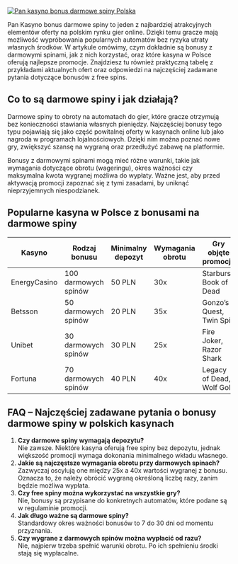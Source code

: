 [![Pan kasyno bonus darmowe spiny Polska](https://123-caf.pages.dev/gitsignup.png)](https://vrmoo.ru/Bt82HjjY)

<p>Pan Kasyno bonus darmowe spiny to jeden z najbardziej atrakcyjnych elementów oferty na polskim rynku gier online. Dzięki temu gracze mają możliwość wypróbowania popularnych automatów bez ryzyka utraty własnych środków. W artykule omówimy, czym dokładnie są bonusy z darmowymi spinami, jak z nich korzystać, oraz które kasyna w Polsce oferują najlepsze promocje. Znajdziesz tu również praktyczną tabelę z przykładami aktualnych ofert oraz odpowiedzi na najczęściej zadawane pytania dotyczące bonusów z free spins.</p>  <h2>Co to są darmowe spiny i jak działają?</h2> <p>Darmowe spiny to obroty na automatach do gier, które gracze otrzymują bez konieczności stawiania własnych pieniędzy. Najczęściej bonusy tego typu pojawiają się jako część powitalnej oferty w kasynach online lub jako nagroda w programach lojalnościowych. Dzięki nim można poznać nowe gry, zwiększyć szansę na wygraną oraz przedłużyć zabawę na platformie.</p> <p>Bonusy z darmowymi spinami mogą mieć różne warunki, takie jak wymagania dotyczące obrotu (wageringu), okres ważności czy maksymalna kwota wygranej możliwa do wypłaty. Ważne jest, aby przed aktywacją promocji zapoznać się z tymi zasadami, by uniknąć nieprzyjemnych niespodzianek.</p>  <h2>Popularne kasyna w Polsce z bonusami na darmowe spiny</h2> <table>   <thead>     <tr>       <th>Kasyno</th>       <th>Rodzaj bonusu</th>       <th>Minimalny depozyt</th>       <th>Wymagania obrotu</th>       <th>Gry objęte promocją</th>     </tr>   </thead>   <tbody>     <tr>       <td>EnergyCasino</td>       <td>100 darmowych spinów</td>       <td>50 PLN</td>       <td>30x</td>       <td>Starburst, Book of Dead</td>     </tr>     <tr>       <td>Betsson</td>       <td>50 darmowych spinów</td>       <td>20 PLN</td>       <td>35x</td>       <td>Gonzo’s Quest, Twin Spin</td>     </tr>     <tr>       <td>Unibet</td>       <td>30 darmowych spinów</td>       <td>30 PLN</td>       <td>25x</td>       <td>Fire Joker, Razor Shark</td>     </tr>     <tr>       <td>Fortuna</td>       <td>70 darmowych spinów</td>       <td>40 PLN</td>       <td>40x</td>       <td>Legacy of Dead, Wolf Gold</td>     </tr>   </tbody> </table>  <h2>FAQ – Najczęściej zadawane pytania o bonusy darmowe spiny w polskich kasynach</h2> <ol>   <li><strong>Czy darmowe spiny wymagają depozytu?</strong><br>Nie zawsze. Niektóre kasyna oferują free spiny bez depozytu, jednak większość promocji wymaga dokonania minimalnego wkładu własnego.</li>   <li><strong>Jakie są najczęstsze wymagania obrotu przy darmowych spinach?</strong><br>Zazwyczaj oscylują one między 25x a 40x wartości wygranej z bonusu. Oznacza to, że należy obrócić wygraną określoną liczbę razy, zanim będzie możliwa wypłata.</li>   <li><strong>Czy free spiny można wykorzystać na wszystkie gry?</strong><br>Nie, bonusy są przypisane do konkretnych automatów, które podane są w regulaminie promocji.</li>   <li><strong>Jak długo ważne są darmowe spiny?</strong><br>Standardowy okres ważności bonusów to 7 do 30 dni od momentu przyznania.</li>   <li><strong>Czy wygrane z darmowych spinów można wypłacić od razu?</strong><br>Nie, najpierw trzeba spełnić warunki obrotu. Po ich spełnieniu środki stają się wypłacalne.</li> </ol>